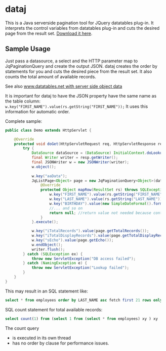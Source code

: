 dataj
=====

This is a Java serverside pagination tool for JQuery datatables plug-in. It interprets the control variables from datatables plug-in and cuts the desired page from the result set.
[Download it here](https://github.com/rasenderhase/dataj/releases).

Sample Usage
------------

Just pass a datasource, a select and the HTTP parameter map to JqPaginationQuery and create the output JSON. dataj creates the order by statements for you and cuts the desired piece from the result set. It also counts the total amount of available records.

See also [www.datatables.net with server side object data](http://www.datatables.net/release-datatables/examples/server_side/object_data.html)

It is important for dataj to have the JSON property have the same name as the table column:
`w.key("FIRST_NAME").value(rs.getString("FIRST_NAME"));`
It uses this information for automatic order.

Complete sample:

```java
public class Demo extends HttpServlet {

	@Override
	protected void doGet(HttpServletRequest req, HttpServletResponse resp) throws ServletException, IOException {
		try {
			DataSource dataSource = (DataSource) InitialContext.doLookup("java:comp/env/JDBC");
			final Writer writer = resp.getWriter();
			final JSONWriter w = new JSONWriter(writer);
			w.object();
			
			w.key("aaData");
			JqListPage<Object> page = new JqPaginationQuery<Object>(dataSource, "select * from employees", req.getParameterMap()) {
				@Override
				protected Object mapRow(ResultSet rs) throws SQLException {
					w.key("FIRST_NAME").value(rs.getString("FIRST_NAME"));
					w.key("LAST_NAME").value(rs.getString("LAST_NAME"));
					w.key("BIRTHDAY").value(new SimpleDateFormat().format(rs.getDate("BIRTHDAY")));
					//... and so on
					return null; //return value not needed because content is directly put to JSON output
				}
			}.execute();

			w.key("iTotalRecords").value(page.getTotalRecords());
			w.key("iTotalDisplayRecords").value(page.getTotalDisplayRecords());
			w.key("sEcho").value(page.getEcho());
			w.endObject();
			writer.flush();
		} catch (SQLException ex) {
			throw new ServletException("DB access failed");
		} catch (NamingException e) {
			throw new ServletException("Lookup failed");
		}
	}
}

```

This may result in an SQL statement like:
```SQL
select * from employees order by LAST_NAME asc fetch first 21 rows only
```

SQL count statement for total available records:
```SQL
select count(1) from (select 1 from (select * from employees) xy ) xy
```
The count query
* is executed in its own thread
* has no order by clause
for performance issues.
